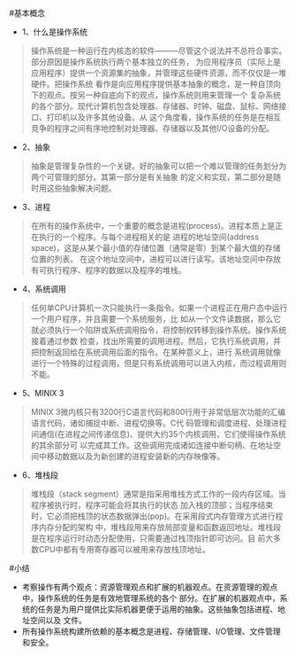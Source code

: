 #基本概念

* 1、什么是操作系统
>  操作系统是一种运行在内核态的软件———尽管这个说法并不总符合事实。部分原因是操作系统执行两个基本独立的任务，
   为应用程序员（实际上是应用程序）提供一个资源集的抽象，并管理这些硬件资源，而不仅仅是一堆硬件。把操作系统
   看作是向应用程序提供基本抽象的概念，是一种自顶向下的观点。按另一种自底向下的观点，操作系统则用来管理一个
   复杂系统的各个部分。现代计算机包含处理器、存储器、时钟、磁盘、鼠标、网络接口、打印机以及许多其他设备。从
   这个角度看，操作系统的任务是在相互竞争的程序之间有序地控制对处理器、存储器以及其他I/O设备的分配。

* 2、抽象
>  抽象是管理复杂性的一个关键。好的抽象可以把一个难以管理的任务划分为两个可管理的部分。其第一部分是有关抽象
   的定义和实现，第二部分是随时用这些抽象解决问题。

* 3、进程
>  在所有的操作系统中，一个重要的概念是进程(process)。进程本质上是正在执行的一个程序。与每个进程相关的是
   进程的地址空间(address space)，这是从某个最小值的存储位置（通常是零）到某个最大值的存储位置的列表。
   在这个地址空间中，进程可以进行读写。该地址空间中存放有可执行程序、程序的数据以及程序的堆栈。

* 4、系统调用
>  任何单CPU计算机一次只能执行一条指令。如果一个进程正在用户态中运行一个用户程序，并且需要一个系统服务，比
   如从一个文件读数据，那么它就必须执行一个陷阱或系统调用指令，将控制权转移到操作系统。操作系统接着通过参数
   检查，找出所需要的调用进程。然后，它执行系统调用，并把控制返回给在系统调用后面的指令。在某种意义上，进行
   系统调用就像进行一个特殊的过程调用，但是只有系统调用可以进入内核，而过程调用则不能。

* 5、MINIX 3
>  MINIX 3微内核只有3200行C语言代码和800行用于非常低层次功能的汇编语言代码，诸如捕捉中断、进程切换等。C代
   码管理和调度进程、处理进程间通信(在进程之间传递信息)、提供大约35个内核调用，它们使得操作系统的其余部分可
   以完成其工作。这些调用完成诸如连接中断句柄、在地址空间中移动数据以及为新创建的进程安装新的内存映像等。

* 6、堆栈段
>  堆栈段（stack segment）通常是指采用堆栈方式工作的一段内存区域。当程序被执行时，程序可能会将其执行的状态
   加入栈的顶部；当程序结束时，它必须把栈顶的状态数据弹出(pop)。在采用段式内存管理方式进行程序内存分配的架构
   中，堆栈段用来存放局部变量和函数返回地址。堆栈段是在程序运行时动态分配使用，只需要通过栈顶指针即可访问。目
   前大多数CPU中都有专用寄存器可以被用来存放栈顶地址。

#小结
*  考察操作有两个观点：资源管理观点和扩展的机器观点。在资源管理的观点中，操作系统的任务是有效地管理系统的各个
   部分。在扩展的机器观点中，系统的任务是为用户提供比实际机器更便于运用的抽象。这些抽象包括进程、地址空间以及
   文件。
*  所有操作系统构建所依赖的基本概念是进程、存储管理、I/O管理、文件管理和安全。

